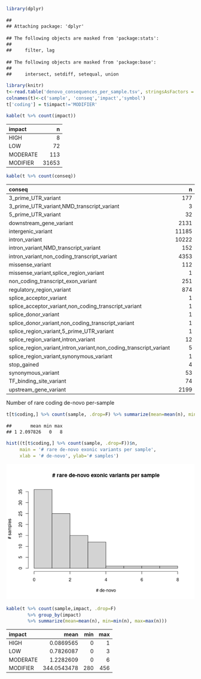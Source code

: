 ``` r
library(dplyr)
```

    ## 
    ## Attaching package: 'dplyr'

    ## The following objects are masked from 'package:stats':
    ## 
    ##     filter, lag

    ## The following objects are masked from 'package:base':
    ## 
    ##     intersect, setdiff, setequal, union

``` r
library(knitr)
t<-read.table('denovo_consequences_per_sample.tsv', stringsAsFactors = T)
colnames(t)<-c('sample', 'conseq','impact','symbol')
t['coding'] = t$impact!='MODIFIER'
```

``` r
kable(t %>% count(impact))
```

| impact   |      n|
|:---------|------:|
| HIGH     |      8|
| LOW      |     72|
| MODERATE |    113|
| MODIFIER |  31653|

``` r
kable(t %>% count(conseq))
```

| conseq                                                                   |      n|
|:-------------------------------------------------------------------------|------:|
| 3\_prime\_UTR\_variant                                                   |    177|
| 3\_prime\_UTR\_variant,NMD\_transcript\_variant                          |      3|
| 5\_prime\_UTR\_variant                                                   |     32|
| downstream\_gene\_variant                                                |   2131|
| intergenic\_variant                                                      |  11185|
| intron\_variant                                                          |  10222|
| intron\_variant,NMD\_transcript\_variant                                 |    152|
| intron\_variant,non\_coding\_transcript\_variant                         |   4353|
| missense\_variant                                                        |    112|
| missense\_variant,splice\_region\_variant                                |      1|
| non\_coding\_transcript\_exon\_variant                                   |    251|
| regulatory\_region\_variant                                              |    874|
| splice\_acceptor\_variant                                                |      1|
| splice\_acceptor\_variant,non\_coding\_transcript\_variant               |      1|
| splice\_donor\_variant                                                   |      1|
| splice\_donor\_variant,non\_coding\_transcript\_variant                  |      1|
| splice\_region\_variant,5\_prime\_UTR\_variant                           |      1|
| splice\_region\_variant,intron\_variant                                  |     12|
| splice\_region\_variant,intron\_variant,non\_coding\_transcript\_variant |      5|
| splice\_region\_variant,synonymous\_variant                              |      1|
| stop\_gained                                                             |      4|
| synonymous\_variant                                                      |     53|
| TF\_binding\_site\_variant                                               |     74|
| upstream\_gene\_variant                                                  |   2199|

Number of rare coding de-novo per-sample

``` r
t[t$coding,] %>% count(sample, .drop=F) %>% summarize(mean=mean(n), min=min(n), max=max(n))
```

    ##       mean min max
    ## 1 2.097826   0   8

``` r
hist((t[t$coding,] %>% count(sample, .drop=F))$n, 
     main = '# rare de-novo exonic variants per sample',
     xlab = '# de-novo', ylab='# samples')
```

![](denovo_consequence_files/figure-markdown_github/coding.per.sample.hist-1.png)

``` r
kable(t %>% count(sample,impact, .drop=F) 
        %>% group_by(impact) 
        %>% summarize(mean=mean(n), min=min(n), max=max(n)))
```

| impact   |         mean|  min|  max|
|:---------|------------:|----:|----:|
| HIGH     |    0.0869565|    0|    1|
| LOW      |    0.7826087|    0|    3|
| MODERATE |    1.2282609|    0|    6|
| MODIFIER |  344.0543478|  280|  456|
